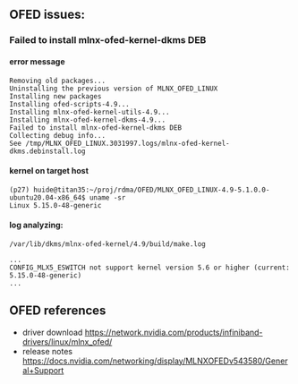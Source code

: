 
## OFED issues:

### Failed to install mlnx-ofed-kernel-dkms DEB

#### error message
```
Removing old packages...
Uninstalling the previous version of MLNX_OFED_LINUX
Installing new packages
Installing ofed-scripts-4.9...
Installing mlnx-ofed-kernel-utils-4.9...
Installing mlnx-ofed-kernel-dkms-4.9...
Failed to install mlnx-ofed-kernel-dkms DEB
Collecting debug info...
See /tmp/MLNX_OFED_LINUX.3031997.logs/mlnx-ofed-kernel-dkms.debinstall.log
```

#### kernel on target host
```
(p27) huide@titan35:~/proj/rdma/OFED/MLNX_OFED_LINUX-4.9-5.1.0.0-ubuntu20.04-x86_64$ uname -sr
Linux 5.15.0-48-generic
```

#### log analyzing:

`/var/lib/dkms/mlnx-ofed-kernel/4.9/build/make.log`
```
...
CONFIG_MLX5_ESWITCH not support kernel version 5.6 or higher (current: 5.15.0-48-generic)
...
```


## OFED references
- driver download
https://network.nvidia.com/products/infiniband-drivers/linux/mlnx_ofed/
- release notes
https://docs.nvidia.com/networking/display/MLNXOFEDv543580/General+Support

